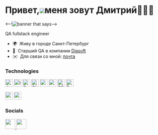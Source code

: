 Привет,![](https://user-images.githubusercontent.com/18350557/176309783-0785949b-9127-417c-8b55-ab5a4333674e.gif)меня зовут Дмитрий👋👨‍💻
=======================================================================================================================================
<--!<img src="" alt="banner that says ">-->

QA fullstack engineer

* 🌍  Живу в городе Санкт-Петербург
* 🚀  Старший QA в компании [Diasoft](http://www.diasoft.ru)
* ✉️  Для связи со мной: [почта](mailto:mozokin.dmitry@gmail.com)

### Technologies

<p align="left">
<a href="https://www.oracle.com/java/" target="_blank" rel="noreferrer"><img src="https://raw.githubusercontent.com/danielcranney/readme-generator/main/public/icons/skills/java-colored.svg" width="24" height="24" alt="Java" /></a>
<a href="https://www.jetbrains.com/ru-ru/idea/" target="_blank" rel="noreferrer"><img src="https://upload.wikimedia.org/wikipedia/commons/thumb/9/9c/IntelliJ_IDEA_Icon.svg/512px-IntelliJ_IDEA_Icon.svg.png" width="24" height="24" alt="intellij" /></a>
<a href="https://www.selenium.dev/" target="_blank" rel="noreferrer"><img src="https://seeklogo.com/images/S/selenium-logo-A1B53CEFB0-seeklogo.com.png" width="24" height="24" alt="Selenium" /></a>
<a href="https://git-scm.com/" target="_blank" rel="noreferrer"><img src="https://raw.githubusercontent.com/danielcranney/readme-generator/main/public/icons/skills/git-colored.svg" width="24" height="24" alt="Git" /></a>
<a href="https://www.postman.com/" target="_blank" rel="noreferrer"><img src="https://seeklogo.com/images/P/postman-logo-0087CA0D15-seeklogo.com.png" width="24" height="24" alt="postman" /></a>
<a href="https://www.soapui.org/" target="_blank" rel="noreferrer"><img src="https://cdn.icon-icons.com/icons2/1381/PNG/512/soapui_93772.png" width="24" height="24" alt="soapui" /></a>
<a href="https://ru.wikipedia.org/wiki/SQL" target="_blank" rel="noreferrer"><img src="https://cdn-icons-png.flaticon.com/512/4248/4248443.png" width="24" height="24" alt="SQL" /></a>
<a href="https://www.docker.com/" target="_blank" rel="noreferrer"><img src="https://raw.githubusercontent.com/danielcranney/readme-generator/main/public/icons/skills/docker-colored.svg" width="24" height="24" alt="Docker" /></a>
</p>

<p align="left">

<a href="https://www.postman.com/" target="_blank" rel="noreferrer"><img src="https://seeklogo.com/images/P/postman-logo-0087CA0D15-seeklogo.com.png" width="24" height="24" alt="postman" /></a>
<a href="https://www.soapui.org/" target="_blank" rel="noreferrer"><img src="https://cdn.icon-icons.com/icons2/1381/PNG/512/soapui_93772.png" width="24" height="24" alt="soapui" /></a>
</p>

### Socials

<p align="left">
<a href="https://www.github.com/Pey4ay" target="_blank" rel="noreferrer"> <picture> <source media="(prefers-color-scheme: dark)" srcset="https://raw.githubusercontent.com/danielcranney/readme-generator/main/public/icons/socials/github-dark.svg" /> <source media="(prefers-color-scheme: light)" srcset="https://raw.githubusercontent.com/danielcranney/readme-generator/main/public/icons/socials/github.svg" /> <img src="https://raw.githubusercontent.com/danielcranney/readme-generator/main/public/icons/socials/github.svg" width="32" height="32" /> </picture> </a> 
<a href="https://www.linkedin.com/in/test" target="_blank" rel="noreferrer"> <picture> <source media="(prefers-color-scheme: dark)" srcset="https://raw.githubusercontent.com/danielcranney/readme-generator/main/public/icons/socials/linkedin-dark.svg" /> <source media="(prefers-color-scheme: light)" srcset="https://raw.githubusercontent.com/danielcranney/readme-generator/main/public/icons/socials/linkedin.svg" /> <img src="https://raw.githubusercontent.com/danielcranney/readme-generator/main/public/icons/socials/linkedin.svg" width="32" height="32" /> </picture> </a>
</p>
